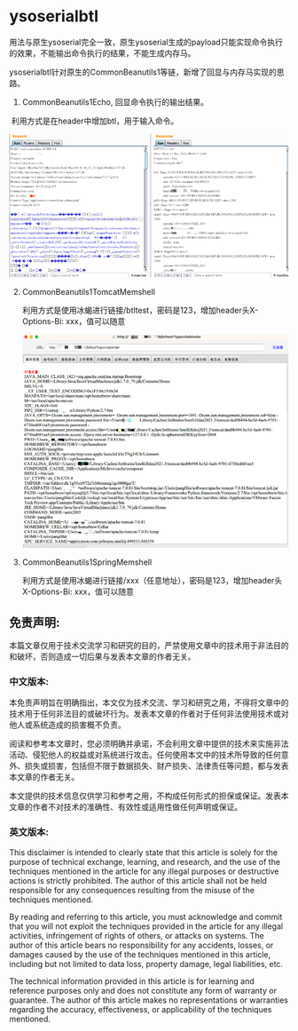 
# ysoserialbtl

用法与原生ysoserial完全一致，原生ysoserial生成的payload只能实现命令执行的效果，不能输出命令执行的结果，不能生成内存马。

ysoserialbtl针对原生的CommonBeanutils1等链，新增了回显与内存马实现的思路。

1. CommonBeanutils1Echo,  回显命令执行的输出结果。

​	利用方式是在header中增加btl，用于输入命令。

![image-20230317162513473](imgs/1.png)

2. CommonBeanutils1TomcatMemshell

   利用方式是使用冰蝎进行链接/btltest，密码是123，增加header头X-Options-Bi: xxx，值可以随意

   ![image-20230317162513473](imgs/2.png)

3. CommonBeanutils1SpringMemshell

   利用方式是使用冰蝎进行链接/xxx（任意地址），密码是123，增加header头X-Options-Bi: xxx，值可以随意

## 免责声明:

本篇文章仅用于技术交流学习和研究的目的，严禁使用文章中的技术用于非法目的和破坏，否则造成一切后果与发表本文章的作者无关。

### 中文版本:

本免责声明旨在明确指出，本文仅为技术交流、学习和研究之用，不得将文章中的技术用于任何非法目的或破坏行为。发表本文章的作者对于任何非法使用技术或对他人或系统造成的损害概不负责。

阅读和参考本文章时，您必须明确并承诺，不会利用文章中提供的技术来实施非法活动、侵犯他人的权益或对系统进行攻击。任何使用本文中的技术所导致的任何意外、损失或损害，包括但不限于数据损失、财产损失、法律责任等问题，都与发表本文章的作者无关。

本文提供的技术信息仅供学习和参考之用，不构成任何形式的担保或保证。发表本文章的作者不对技术的准确性、有效性或适用性做任何声明或保证。

### 英文版本:

This disclaimer is intended to clearly state that this article is solely for the purpose of technical exchange, learning, and research, and the use of the techniques mentioned in the article for any illegal purposes or destructive actions is strictly prohibited. The author of this article shall not be held responsible for any consequences resulting from the misuse of the techniques mentioned.

By reading and referring to this article, you must acknowledge and commit that you will not exploit the techniques provided in the article for any illegal activities, infringement of rights of others, or attacks on systems. The author of this article bears no responsibility for any accidents, losses, or damages caused by the use of the techniques mentioned in this article, including but not limited to data loss, property damage, legal liabilities, etc.

The technical information provided in this article is for learning and reference purposes only and does not constitute any form of warranty or guarantee. The author of this article makes no representations or warranties regarding the accuracy, effectiveness, or applicability of the techniques mentioned.
